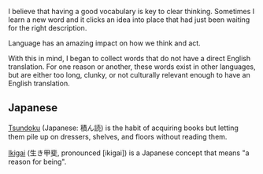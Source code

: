 I believe that having a good vocabulary is key to clear thinking. Sometimes I learn a new word and it clicks an idea into place that had just been waiting for the right description. 

Language has an amazing impact on how we think and act. 

With this in mind, I began to collect words that do not have a direct English translation. For one reason or another, these words exist in other languages, but are either too long, clunky, or not culturally relevant enough to have an English translation. 

## Japanese

[Tsundoku](https://en.wikipedia.org/wiki/Tsundoku) (Japanese: 積ん読) is the habit of acquiring books but letting them pile up on dressers, shelves, and floors without reading them.

[Ikigai](https://en.wikipedia.org/wiki/Ikigai) (生き甲斐, pronounced [ikiɡai]) is a Japanese concept that means "a reason for being". 

